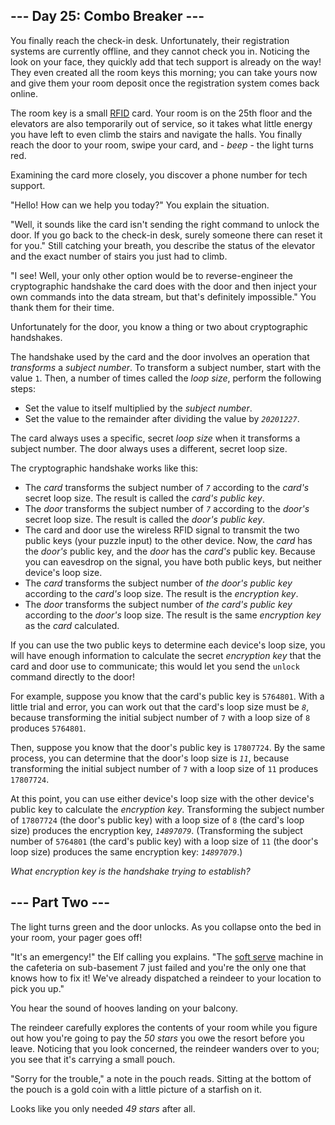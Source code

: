 ﻿## --- Day 25: Combo Breaker ---

You finally reach the check-in desk. Unfortunately, their registration systems are currently offline, and they cannot check you in. Noticing the look on your face, they quickly add that tech support is already on the way! They even created all the room keys this morning; you can take yours now and give them your room deposit once the registration system comes back online.

The room key is a small  [RFID](https://en.wikipedia.org/wiki/Radio-frequency_identification)  card. Your room is on the 25th floor and the elevators are also temporarily out of service, so it takes what little energy you have left to even climb the stairs and navigate the halls. You finally reach the door to your room, swipe your card, and -  _beep_  - the light turns red.

Examining the card more closely, you discover a phone number for tech support.

"Hello! How can we help you today?" You explain the situation.

"Well, it sounds like the card isn't sending the right command to unlock the door. If you go back to the check-in desk, surely someone there can reset it for you." Still catching your breath, you describe the status of the elevator and the exact number of stairs you just had to climb.

"I see! Well, your only other option would be to reverse-engineer the cryptographic handshake the card does with the door and then inject your own commands into the data stream, but that's definitely impossible." You thank them for their time.

Unfortunately for the door, you know a thing or two about cryptographic handshakes.

The handshake used by the card and the door involves an operation that  _transforms_  a  _subject number_. To transform a subject number, start with the value  `1`. Then, a number of times called the  _loop size_, perform the following steps:

-   Set the value to itself multiplied by the  _subject number_.
-   Set the value to the remainder after dividing the value by  _`20201227`_.

The card always uses a specific, secret  _loop size_  when it transforms a subject number. The door always uses a different, secret loop size.

The cryptographic handshake works like this:

-   The  _card_  transforms the subject number of  _`7`_  according to the  _card's_  secret loop size. The result is called the  _card's public key_.
-   The  _door_  transforms the subject number of  _`7`_  according to the  _door's_  secret loop size. The result is called the  _door's public key_.
-   The card and door use the wireless RFID signal to transmit the two public keys (your puzzle input) to the other device. Now, the  _card_  has the  _door's_  public key, and the  _door_  has the  _card's_  public key. Because you can eavesdrop on the signal, you have both public keys, but neither device's loop size.
-   The  _card_  transforms the subject number of  _the door's public key_  according to the  _card's_  loop size. The result is the  _encryption key_.
-   The  _door_  transforms the subject number of  _the card's public key_  according to the  _door's_  loop size. The result is the same  _encryption key_  as the  _card_  calculated.

If you can use the two public keys to determine each device's loop size, you will have enough information to calculate the secret  _encryption key_  that the card and door use to communicate; this would let you send the  `unlock`  command directly to the door!

For example, suppose you know that the card's public key is  `5764801`. With a little trial and error, you can work out that the card's loop size must be  _`8`_, because transforming the initial subject number of  `7`  with a loop size of  `8`  produces  `5764801`.

Then, suppose you know that the door's public key is  `17807724`. By the same process, you can determine that the door's loop size is  _`11`_, because transforming the initial subject number of  `7`  with a loop size of  `11`  produces  `17807724`.

At this point, you can use either device's loop size with the other device's public key to calculate the  _encryption key_. Transforming the subject number of  `17807724`  (the door's public key) with a loop size of  `8`  (the card's loop size) produces the encryption key,  _`14897079`_. (Transforming the subject number of  `5764801`  (the card's public key) with a loop size of  `11`  (the door's loop size) produces the same encryption key:  _`14897079`_.)

_What encryption key is the handshake trying to establish?_

## --- Part Two ---

The light turns green and the door unlocks.  As you collapse onto the bed in your room, your pager goes off!

"It's an emergency!" the Elf calling you explains. "The  [soft serve](https://en.wikipedia.org/wiki/Soft_serve)  machine in the cafeteria on sub-basement 7 just failed and you're the only one that knows how to fix it! We've already dispatched a reindeer to your location to pick you up."

You hear the sound of hooves landing on your balcony.

The reindeer carefully explores the contents of your room while you figure out how you're going to pay the  _50 stars_  you owe the resort before you leave. Noticing that you look concerned, the reindeer wanders over to you; you see that it's carrying a small pouch.

"Sorry for the trouble," a note in the pouch reads. Sitting at the bottom of the pouch is a gold coin with a little picture of a starfish on it.

Looks like you only needed  _49 stars_  after all.